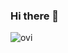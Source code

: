 ### Hi there 👋
<!--<img src="https://github-readme-streak-stats.herokuapp.com/?user=jwrobbs&theme=tokyonight" alt="mystreak"/>
[![GitHub Streak](https://streak-stats.demolab.com/?user=jwrobbs)](https://git.io/streak-stats)-->
<img src="https://github-readme-stats.vercel.app/api/top-langs?username=jwrobbs&show_icons=true&locale=en&layout=compact&theme=chartreuse-dark&size_weight=0&count_weight=1" alt="ovi" />



<!--
**jwrobbs/jwrobbs** is a ✨ _special_ ✨ repository because its `README.md` (this file) appears on your GitHub profile.

Here are some ideas to get you started:

- 🔭 I’m currently working on ...
- 🌱 I’m currently learning ...
- 👯 I’m looking to collaborate on ...
- 🤔 I’m looking for help with ...
- 💬 Ask me about ...
- 📫 How to reach me: ...
- 😄 Pronouns: ...
- ⚡ Fun fact: ...
-->
